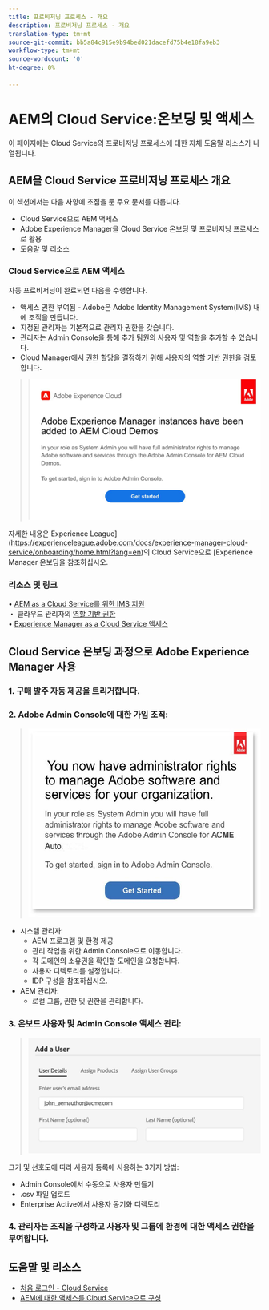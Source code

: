 ```yaml
---
title: 프로비저닝 프로세스 - 개요
description: 프로비저닝 프로세스 - 개요
translation-type: tm+mt
source-git-commit: bb5a84c915e9b94bed021dacefd75b4e18fa9eb3
workflow-type: tm+mt
source-wordcount: '0'
ht-degree: 0%

---
```



# AEM의 Cloud Service:온보딩 및 액세스

이 페이지에는 Cloud Service의 프로비저닝 프로세스에 대한 자체 도움말 리소스가 나열됩니다.

## AEM을 Cloud Service 프로비저닝 프로세스 개요

이 섹션에서는 다음 사항에 초점을 둔 주요 문서를 다룹니다.

* Cloud Service으로 AEM 액세스
* Adobe Experience Manager을 Cloud Service 온보딩 및 프로비저닝 프로세스로 활용
* 도움말 및 리소스


### Cloud Service으로 AEM 액세스

자동 프로비저닝이 완료되면 다음을 수행합니다.

* 액세스 권한 부여됨 - Adobe은 Adobe Identity Management System(IMS) 내에 조직을 만듭니다.
* 지정된 관리자는 기본적으로 관리자 권한을 갖습니다.
* 관리자는 Admin Console을 통해 추가 팀원의 사용자 및 역할을 추가할 수 있습니다.
* Cloud Manager에서 권한 할당을 결정하기 위해 사용자의 역할 기반 권한을 검토합니다.

> ![processoverview.jpg](./assets/processOverview.jpg)


자세한 내용은 Experience League](https://experienceleague.adobe.com/docs/experience-manager-cloud-service/onboarding/home.html?lang=en)의 Cloud Service으로 [Experience Manager 온보딩을 참조하십시오.

### 리소스 및 링크

• [AEM as a Cloud Service를 위한 IMS 지원](https://experienceleague.adobe.com/docs/experience-manager-cloud-service/security/ims-support.html?lang=en)\
・ 클라우드 관리자의 [역할 기반 권한](https://experienceleague.adobe.com/docs/experience-manager-cloud-service/onboarding/what-is-required/role-based-permissions.html?lang=en#what-is-required)\
• [Experience Manager as a Cloud Service 액세스](https://experienceleague.adobe.com/docs/experience-manager-cloud-service/onboarding/getting-access/navigation.html?lang=en#getting-access)


## Cloud Service 온보딩 과정으로 Adobe Experience Manager 사용

### 1. 구매 발주 자동 제공을 트리거합니다.

### 2. Adobe Admin Console에 대한 가입 조직:

>   ![processoverview2.jpg](./assets/processOverview2.jpg)
* 시스템 관리자:
   * AEM 프로그램 및 환경 제공
   * 관리 작업을 위한 Admin Console으로 이동합니다.
   * 각 도메인의 소유권을 확인할 도메인을 요청합니다.
   * 사용자 디렉토리를 설정합니다.
   * IDP 구성을 참조하십시오.
* AEM 관리자:
   * 로컬 그룹, 권한 및 권한을 관리합니다.

### 3. 온보드 사용자 및 Admin Console 액세스 관리:

>   ![processoverview3.jpg](./assets/processOverview3.jpg)

크기 및 선호도에 따라 사용자 등록에 사용하는 3가지 방법:
* Admin Console에서 수동으로 사용자 만들기
* .csv 파일 업로드
* Enterprise Active에서 사용자 동기화
디렉토리

### 4. 관리자는 조직을 구성하고 사용자 및 그룹에 환경에 대한 액세스 권한을 부여합니다.

## 도움말 및 리소스

* [처음 로그인 - Cloud Service](https://experienceleague.adobe.com/docs/experience-manager-cloud-service/onboarding/getting-access/cloud-service-programs/first-time-login.html#getting-access)
* [AEM에 대한 액세스를 Cloud Service으로 구성](https://experienceleague.adobe.com/docs/experience-manager-learn/cloud-service/accessing/overview.html?lang=en#accessing)
